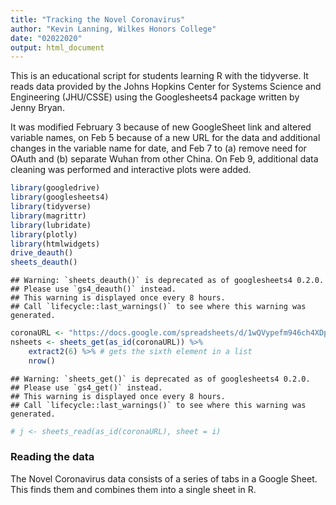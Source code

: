 ```yaml
---
title: "Tracking the Novel Coronavirus"
author: "Kevin Lanning, Wilkes Honors College"
date: "02022020"
output: html_document
---
```


This is an educational script for students learning R with the tidyverse. It reads data provided by the Johns Hopkins Center for Systems Science and Engineering (JHU/CSSE) using the Googlesheets4 package written by Jenny Bryan.  

It was modified February 3 because of new GoogleSheet link and altered variable names, on Feb 5 because of a new URL for the data and additional changes in the variable name for date, and Feb 7 to (a) remove need for OAuth and (b) separate Wuhan from other China. On Feb 9, additional data cleaning was performed and interactive plots were added.


```r
library(googledrive)
library(googlesheets4)
library(tidyverse)
library(magrittr)
library(lubridate)
library(plotly)
library(htmlwidgets)
drive_deauth()
sheets_deauth()
```

```
## Warning: `sheets_deauth()` is deprecated as of googlesheets4 0.2.0.
## Please use `gs4_deauth()` instead.
## This warning is displayed once every 8 hours.
## Call `lifecycle::last_warnings()` to see where this warning was generated.
```

```r
coronaURL <- "https://docs.google.com/spreadsheets/d/1wQVypefm946ch4XDp37uZ-wartW4V7ILdg-qYiDXUHM" 
nsheets <- sheets_get(as_id(coronaURL)) %>% 
    extract2(6) %>% # gets the sixth element in a list  
    nrow() 
```

```
## Warning: `sheets_get()` is deprecated as of googlesheets4 0.2.0.
## Please use `gs4_get()` instead.
## This warning is displayed once every 8 hours.
## Call `lifecycle::last_warnings()` to see where this warning was generated.
```

```r
# j <- sheets_read(as_id(coronaURL), sheet = i) 
```

### Reading the data

The Novel Coronavirus data consists of a series of tabs in a Google Sheet. This finds them and combines them into a single sheet in R. 















